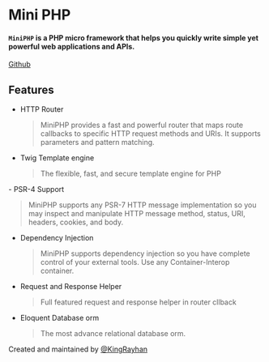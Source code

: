 # Mini PHP
#### `MiniPHP` is a PHP micro framework that helps you quickly write simple yet powerful web applications and APIs.

[Github](https://github.com/kingRayhan/mini-php)

## Features

- HTTP Router
  > MiniPHP provides a fast and powerful router that maps route callbacks to specific HTTP request methods and URIs. It supports parameters and pattern matching.

- Twig Template engine
  > The flexible, fast, and secure template engine for PHP


- PSR-4 Support
  > MiniPHP supports any PSR-7 HTTP message implementation so you may inspect and manipulate HTTP message method, status, URI, headers, cookies, and body.

-  Dependency Injection
   > MiniPHP supports dependency injection so you have complete control of your external tools. Use any Container-Interop container.

- Request and Response Helper
  > Full featured request and response helper in router cllback

- Eloquent Database orm
  > The most advance relational database orm. 



Created and maintained by [@KingRayhan](https://www.github.com/kingrayhan)
